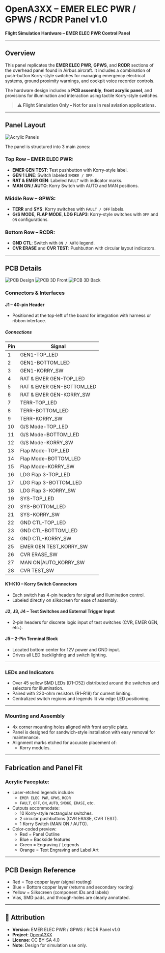 # OpenA3XX – EMER ELEC PWR / GPWS / RCDR Panel v1.0  
**Flight Simulation Hardware – EMER ELEC PWR Control Panel**

---

## Overview

This panel replicates the **EMER ELEC PWR**, **GPWS**, and **RCDR** sections of the overhead panel found in Airbus aircraft. It includes a combination of push-button Korry-style switches for managing emergency electrical systems, ground proximity warnings, and cockpit voice recorder controls.

The hardware design includes a **PCB assembly**, **front acrylic panel**, and provisions for illumination and interaction using tactile Korry-style switches.

> ⚠️ **Flight Simulation Only – Not for use in real aviation applications.**

---

## Panel Layout

![Acrylic Panels](./img/acrylic-panels.png)

The panel is structured into 3 main zones:

### Top Row – EMER ELEC PWR:
- **EMER GEN TEST**: Test pushbutton with Korry-style label.
- **GEN 1 LINE**: Switch labeled `SMOKE / OFF`.
- **RAT & EMER GEN**: Labeled `FAULT` with indicator marks.
- **MAN ON / AUTO**: Korry Switch with AUTO and MAN positions.

### Middle Row – GPWS:
- **TERR** and **SYS**: Korry switches with `FAULT / OFF` labels.
- **G/S MODE**, **FLAP MODE**, **LDG FLAP3**: Korry-style switches with `OFF` and `ON` configurations.

### Bottom Row – RCDR:
- **GND CTL**: Switch with `ON / AUTO` legend.
- **CVR ERASE** and **CVR TEST**: Pushbutton with circular layout indicators.

---

## PCB Details

![PCB Design](./img/pcb-design.png)
![PCB 3D Front](./img/pcb-3d-front.png)
![PCB 3D Back](./img/pcb-3d-back.png)

### Connectors & Interfaces

#### J1 – 40-pin Header
- Positioned at the top-left of the board for integration with harness or ribbon interface.

##### Connections
| Pin | Signal                      |
|-----|-----------------------------|
| 1   | GEN1-TOP_LED                |
| 2   | GEN1-BOTTOM_LED             |
| 3   | GEN1-KORRY_SW               |
| 4   | RAT & EMER GEN-TOP_LED      |
| 5   | RAT & EMER GEN-BOTTOM_LED   |
| 6   | RAT & EMER GEN-KORRY_SW     |
| 7   | TERR-TOP_LED                |
| 8   | TERR-BOTTOM_LED             |
| 9   | TERR-KORRY_SW               |
| 10  | G/S Mode-TOP_LED            |
| 11  | G/S Mode-BOTTOM_LED         |
| 12  | G/S Mode-KORRY_SW           |
| 13  | Flap Mode-TOP_LED           |
| 14  | Flap Mode-BOTTOM_LED        |
| 15  | Flap Mode-KORRY_SW          |
| 16  | LDG Flap 3-TOP_LED          |
| 17  | LDG Flap 3-BOTTOM_LED       |
| 18  | LDG Flap 3-KORRY_SW         |
| 19  | SYS-TOP_LED                 |
| 20  | SYS-BOTTOM_LED              |
| 21  | SYS-KORRY_SW                |
| 22  | GND CTL-TOP_LED             |
| 23  | GND CTL-BOTTOM_LED          |
| 24  | GND CTL-KORRY_SW            |
| 25  | EMER GEN TEST_KORRY_SW      |
| 26  | CVR ERASE_SW                |
| 27  | MAN ON\|AUTO_KORRY_SW       |
| 28  | CVR TEST_SW                 |


#### K1–K10 – Korry Switch Connectors
- Each switch has 4-pin headers for signal and illumination control.
- Labeled directly on silkscreen for ease of assembly.

#### J2, J3, J4 – Test Switches and External Trigger Input
- 2-pin headers for discrete logic input of test switches (CVR, EMER GEN, etc.).

#### J5 – 2-Pin Terminal Block
- Located bottom center for 12V power and GND input.
- Drives all LED backlighting and switch lighting.

---

### LEDs and Indicators

- Over 45 yellow SMD LEDs (D1–D52) distributed around the switches and selectors for illumination.
- Paired with 220-ohm resistors (R1–R18) for current limiting.
- Centralized switch regions and legends lit via edge LED positioning.

---

### Mounting and Assembly

- 4x corner mounting holes aligned with front acrylic plate.
- Panel is designed for sandwich-style installation with easy removal for maintenance.
- Alignment marks etched for accurate placement of:
  - Korry modules.

---

## Fabrication and Panel Fit

### Acrylic Faceplate:
- Laser-etched legends include:
  - `EMER ELEC PWR`, `GPWS`, `RCDR`
  - `FAULT`, `OFF`, `ON`, `AUTO`, `SMOKE`, `ERASE`, etc.
- Cutouts accommodate:
  - 10 Korry-style rectangular switches.
  - 2 circular pushbuttons (CVR ERASE, CVR TEST).
  - 1 Korry Switch (MAN ON / AUTO).
- Color-coded preview:
  - Red = Panel Outline
  - Blue = Backside features
  - Green = Engraving / Legends
  - Orange = Text Engraving and Label Art

---

## PCB Design Reference

- Red = Top copper layer (signal routing)
- Blue = Bottom copper layer (returns and secondary routing)
- Yellow = Silkscreen (component IDs and labels)
- Vias, SMD pads, and through-holes are clearly annotated.

---

## 🔗 Attribution

- **Version**: EMER ELEC PWR / GPWS / RCDR Panel v1.0  
- **Project**: [OpenA3XX](https://www.github.com/OpenA3XX)  
- **License**: CC BY-SA 4.0  
- **Note**: Design for simulation use only.